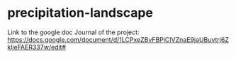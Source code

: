 # precipitation-landscape

Link to the google doc Journal of the project:
https://docs.google.com/document/d/1LCPxeZBvFBPjCIVZnaE9jaUBuvtrj6ZkljeFAER337w/edit#
